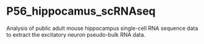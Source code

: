 # P56_hippocamus_scRNAseq
Analysis of public adult mouse hippocampus single-cell RNA sequence data to extract the excitatory neuron pseudo-bulk RNA data. 
